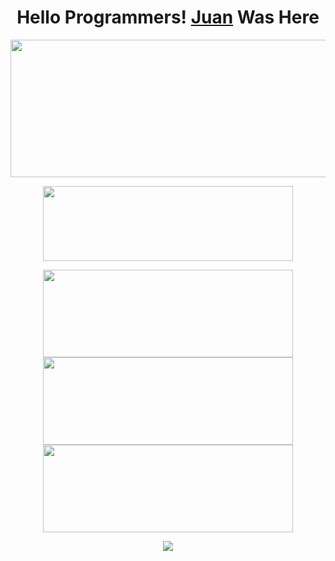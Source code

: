 <h1 align="center">
  <b>Hello Programmers!<b> <a href="https://www.facebook.com/juan.hulu.XD" target="blank">Juan</a> Was Here
</h1>
<p align="center">
  <img width="600" height="220" src="https://github-readme-stats.vercel.app/api?username=Juanhulu&show_icons=true&theme=radical&locale=id">
</p>
<p align="center">
  <img width="400" height="120" src="https://github-readme-stats.vercel.app/api/top-langs/?username=Juanhulu&layout=compact&theme=radical">
</p>
<p align="center">
<a href="https://github.com/Juanhulu/FB-FEED"><img width="400" height="140" src="https://github-readme-stats.vercel.app/api/pin/?username=Juanhulu&repo=FB-FEED&theme=radical"></a>
<a href="https://github.com/Juanhulu/Free-FB"><img width="400" height="140" src="https://github-readme-stats.vercel.app/api/pin/?username=Juanhulu&repo=Free-FB&theme=radical"></a>
<a href="https://github.com/Juanhulu/FB-LIKER"><img width="400" height="140" src="https://github-readme-stats.vercel.app/api/pin/?username=Juanhulu&repo=FB-LIKER&theme=radical"></a>
</p>
<p align="center">
  <img width="auto" height="auto" src='https://github-profile-trophy.vercel.app/?username=Juanhulu&theme=radical&row=1&column=5&no-frame=true'
</p>
